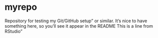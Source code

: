 # myrepo
Repository for testing my Git/GitHub setup” or similar. It’s nice to have something here, so you’ll see it appear in the README
This is a line from RStudio”